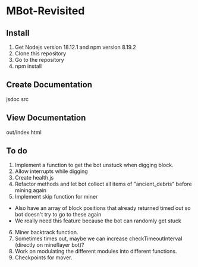 # MBot-Revisited
## Install
1. Get Nodejs version 18.12.1 and npm version 8.19.2
2. Clone this repository
3. Go to the repository
4. npm install

## Create Documentation
jsdoc src

## View Documentation
out/index.html

## To do
1. Implement a function to get the bot unstuck when digging block.
2. Allow interrupts while digging
3. Create health.js
4. Refactor methods and let bot collect all items of "ancient_debris" before mining again
5. Implement skip function for miner
- Also have an array of block positions that already returned timed out so bot doesn't try to go to these again
- We really need this feature because the bot can randomly get stuck
6. Miner backtrack function.
7. Sometimes times out, maybe we can increase checkTimeoutInterval (directly on mineflayer bot)?
8. Work on modulating the different modules into different functions.
9. Checkpoints for mover.